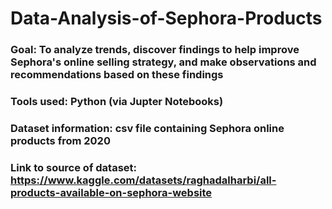 # Data-Analysis-of-Sephora-Products

### Goal: To analyze trends, discover findings to help improve Sephora's online selling strategy, and make observations and recommendations based on these findings

### Tools used: Python (via Jupter Notebooks)

### Dataset information: csv file containing Sephora online products from 2020

### Link to source of dataset: https://www.kaggle.com/datasets/raghadalharbi/all-products-available-on-sephora-website
